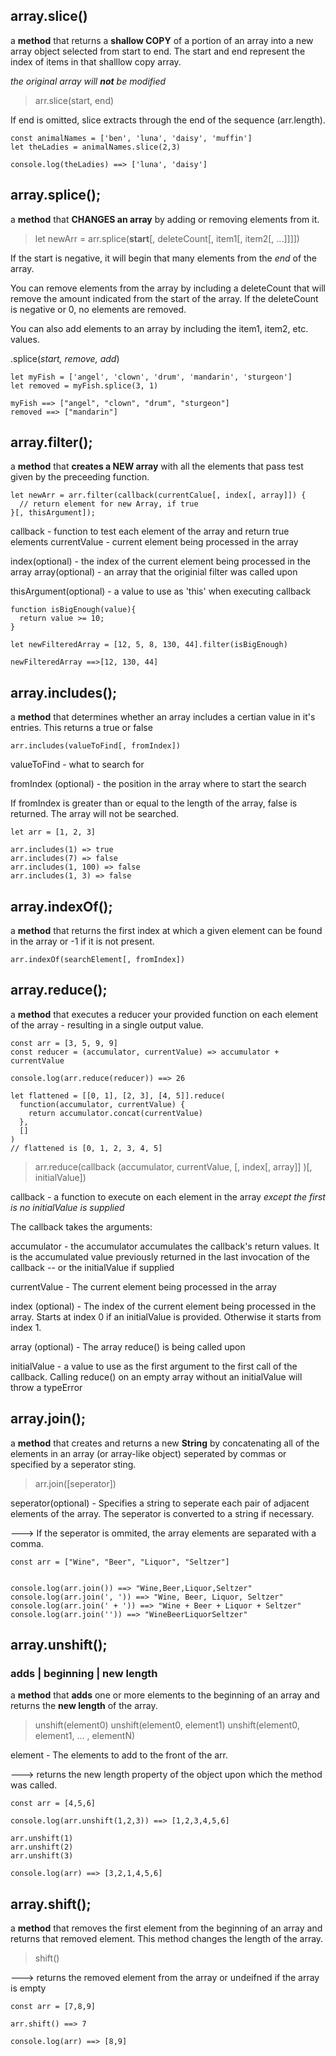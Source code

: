 ## array.slice()

a **method** that returns a **shallow COPY** of a portion of an array into a new array object selected from start to end.
The start and end represent the index of items in that shalllow copy array.

_the original array will **not** be modified_

> arr.slice(start, end)

If end is omitted, slice extracts through the end of the sequence (arr.length).

```
const animalNames = ['ben', 'luna', 'daisy', 'muffin']
let theLadies = animalNames.slice(2,3)

console.log(theLadies) ==> ['luna', 'daisy']
```

## array.splice();

a **method** that **CHANGES an array** by adding or removing elements from it.  

> let newArr = arr.splice(**start**[, deleteCount[, item1[, item2[, ...]]]])

If the start is negative, it will begin that many elements from the _end_ of the array.

You can remove elements from the array by including a deleteCount that will remove the amount indicated from the start of the array. If the deleteCount is negative or 0, no elements are removed.

You can also add elements to an array by including the item1, item2, etc. values. 

.splice(_start, remove, add_)

```
let myFish = ['angel', 'clown', 'drum', 'mandarin', 'sturgeon']
let removed = myFish.splice(3, 1)

myFish ==> ["angel", "clown", "drum", "sturgeon"]
removed ==> ["mandarin"]

```

## array.filter();

a **method** that **creates a NEW array** with all the elements that pass test given by the preceeding function.  

```
let newArr = arr.filter(callback(currentCalue[, index[, array]]) { 
  // return element for new Array, if true
}[, thisArgument]);
```

callback - function to test each element of the array and return true elements
currentValue - current element being processed in the array 

index(optional) - the index of the current element being processed in the array 
array(optional) - an array that the originial filter was called upon 

thisArgument(optional) - a value to use as 'this' when executing callback


```
function isBigEnough(value){
  return value >= 10;
}

let newFilteredArray = [12, 5, 8, 130, 44].filter(isBigEnough)

newFilteredArray ==>[12, 130, 44]
```

## array.includes();

a **method** that determines whether an array includes a certian value in it's entries. This returns a true or false 

```
arr.includes(valueToFind[, fromIndex])

```

valueToFind - what to search for

fromIndex (optional) - the position in the array where to start the search

If fromIndex is greater than or equal to the length of the array, false is returned. The array will not be searched.

```
let arr = [1, 2, 3]

arr.includes(1) => true
arr.includes(7) => false
arr.includes(1, 100) => false
arr.includes(1, 3) => false
```

## array.indexOf();

a **method** that returns the first index at which a given element can be found in the array or -1 if it is not present.

```
arr.indexOf(searchElement[, fromIndex])

```

## array.reduce();

a **method** that executes a reducer your provided function on each element of the array - resulting in a single output value.



```
const arr = [3, 5, 9, 9]
const reducer = (accumulator, currentValue) => accumulator + currentValue

console.log(arr.reduce(reducer)) ==> 26
```

```
let flattened = [[0, 1], [2, 3], [4, 5]].reduce(
  function(accumulator, currentValue) {
    return accumulator.concat(currentValue)
  },
  []
)
// flattened is [0, 1, 2, 3, 4, 5]
```


>arr.reduce(callback (accumulator, currentValue, [, index[, array]] )[, initialValue])



callback - a function to execute on each element in the array *except the first is no initialValue is supplied*

The callback takes the arguments: 

accumulator - the accumulator accumulates the callback's return values. It is the accumulated value previously returned in the last invocation of the callback -- or the initialValue if supplied

currentValue - The current element being processed in the array

index (optional) - The index of the current element being processed in the array. Starts at index 0 if an initialValue is provided. Otherwise it starts from index 1.

array (optional) - The array reduce() is being called upon 

initialValue - a value to use as the first argument to the first call of the callback. Calling reduce() on an empty array without an initialValue will throw a typeError


## array.join();

a **method** that creates and returns a new **String** by concatenating all of the elements in an array (or array-like object) seperated by commas or specified by a seperator sting.


>arr.join([seperator])

seperator(optional) - Specifies a string to seperate each pair of adjacent elements of the array. The seperator is converted to a string if necessary. 

---> If the seperator is ommited, the array elements are separated with a comma. 

```
const arr = ["Wine", "Beer", "Liquor", "Seltzer"]


console.log(arr.join()) ==> "Wine,Beer,Liquor,Seltzer"
console.log(arr.join(', ')) ==> "Wine, Beer, Liquor, Seltzer"
console.log(arr.join(' + ')) ==> "Wine + Beer + Liquor + Seltzer"
console.log(arr.join('')) ==> "WineBeerLiquorSeltzer"

```

## array.unshift();
### adds | beginning | new length

a **method** that **adds** one or more elements to the beginning of an array and returns the **new length** of the array.


>unshift(element0)
>unshift(element0, element1)
>unshift(element0, element1, ... , elementN)

element - The elements to add to the front of the arr. 

---> returns the new length property of the object upon which the method was called. 

```
const arr = [4,5,6]

console.log(arr.unshift(1,2,3)) ==> [1,2,3,4,5,6]

arr.unshift(1)
arr.unshift(2)
arr.unshift(3)

console.log(arr) ==> [3,2,1,4,5,6]

```

## array.shift();

a **method** that removes the first element from the beginning of an array and returns that removed element. This method changes the length of the array.


>shift()


---> returns the removed element from the array or undeifned if the array is empty

```
const arr = [7,8,9]

arr.shift() ==> 7

console.log(arr) ==> [8,9]

```

